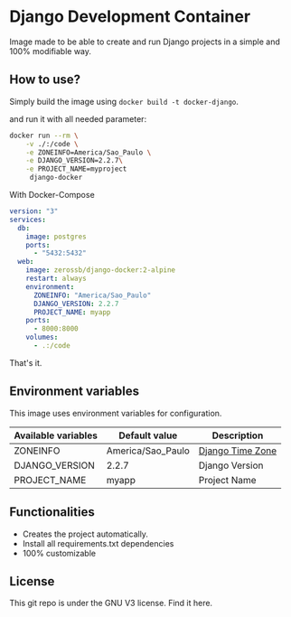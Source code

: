 # Django Development Container

Image made to be able to create and run Django projects in a simple and 100% modifiable way.

## How to use?

Simply build the image using `docker build -t docker-django`.

and run it with all needed parameter:

```bash
docker run --rm \
    -v ./:/code \
    -e ZONEINFO=America/Sao_Paulo \
    -e DJANGO_VERSION=2.2.7\
    -e PROJECT_NAME=myproject
     django-docker
```

With Docker-Compose

```yaml
version: "3"
services:
  db:
    image: postgres
    ports:
      - "5432:5432"
  web:
    image: zerossb/django-docker:2-alpine
    restart: always
    environment:
      ZONEINFO: "America/Sao_Paulo"
      DJANGO_VERSION: 2.2.7
      PROJECT_NAME: myapp
    ports:
      - 8000:8000
    volumes:
      - .:/code
```

That's it.

## Environment variables

This image uses environment variables for configuration.


Available variables | Default value| Description
--- | --- | ---
ZONEINFO | America/Sao_Paulo | [Django Time Zone](https://docs.djangoproject.com/en/2.2/topics/i18n/timezones/)
DJANGO_VERSION | 2.2.7 | Django Version
PROJECT_NAME | myapp | Project Name

## Functionalities

- Creates the project automatically.
- Install all requirements.txt dependencies
- 100% customizable

## License
This git repo is under the GNU V3 license. Find it here.